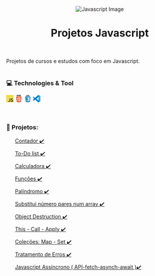 <!--Banner session-->
<p align="center">
  <img src="https://i.postimg.cc/xTQMvRN3/javascript.png" alt="Javascript Image" height="100">
</p>

<!--About session-->
<h1 align="center">Projetos Javascript</h1>
<br>

Projetos de cursos e estudos com foco em Javascript.
<br><br>

<!-- Languages icons -->
<h3> 💻 Technologies & Tool </h3>
<p align="left">
  <code><img height="20" src="https://raw.githubusercontent.com/github/explore/80688e429a7d4ef2fca1e82350fe8e3517d3494d/topics/javascript/javascript.png"></code>
  <code><img height="20" src="https://raw.githubusercontent.com/github/explore/80688e429a7d4ef2fca1e82350fe8e3517d3494d/topics/html/html.png"></code>
  <code><img height="20" src="https://raw.githubusercontent.com/github/explore/80688e429a7d4ef2fca1e82350fe8e3517d3494d/topics/css/css.png"></code>
  <code><img height="20" src="https://raw.githubusercontent.com/github/explore/80688e429a7d4ef2fca1e82350fe8e3517d3494d/topics/visual-studio-code/visual-studio-code.png"></code>
</p><br>

<!-- Projects -->
<h3> 🎯 Projetos: </h3>

<ul style="list-style-type: none;">
  <li style="margin-bottom: 10px">
    <a href="https://github.com/MichelleCordeiro/javascript-projects/tree/main/Contador">Contador ✔️</a>
  </li>
  <li style="margin-bottom: 10px"> 
    <a href="https://github.com/MichelleCordeiro/javascript-projects/tree/main/To-do-list">To-Do list ✔️</a>
  </li>
  <li style="margin-bottom: 10px"> 
    <a href="https://github.com/MichelleCordeiro/javascript-projects/tree/main/Calculadora">Calculadora ✔️</a>
  </li>
  <li style="margin-bottom: 10px"> 
    <a href="https://github.com/MichelleCordeiro/javascript-projects/tree/main/Funcoes">Funções ✔️</a>
  </li>
  <li style="margin-bottom: 10px"> 
    <a href="https://github.com/MichelleCordeiro/javascript-projects/tree/main/Palindromo">Palíndromo ✔️</a>
  </li>
  <li style="margin-bottom: 10px"> 
    <a href="https://github.com/MichelleCordeiro/javascript-projects/tree/main/ArraySubstituiPares "> Substitui número pares num array ✔️</a>
  </li>
  <li style="margin-bottom: 10px"> 
    <a href="https://github.com/MichelleCordeiro/javascript-projects/tree/main/Obj-destruction "> Object Destruction ✔️</a>
  </li>
  <li style="margin-bottom: 10px"> 
    <a href="https://github.com/MichelleCordeiro/javascript-projects/tree/main/This-call-apply "> This - Call - Apply ✔️</a>
  </li>
  <li style="margin-bottom: 10px"> 
    <a href="https://github.com/MichelleCordeiro/javascript-projects/tree/main/Colecoes"> Coleções: Map - Set ✔️</a>
  </li>
  <li style="margin-bottom: 10px"> 
    <a href="https://github.com/MichelleCordeiro/javascript-projects/tree/main/Debug-error "> Tratamento de Erros ✔️</a>
  </li>
  <li style="margin-bottom: 10px"> 
    <a href="https://github.com/MichelleCordeiro/javascript-projects/tree/main/JS-assincrono "> Javascript Assíncrono (
      API-fetch-asynch-await
    )✔️</a>
  </li>
</ul>
